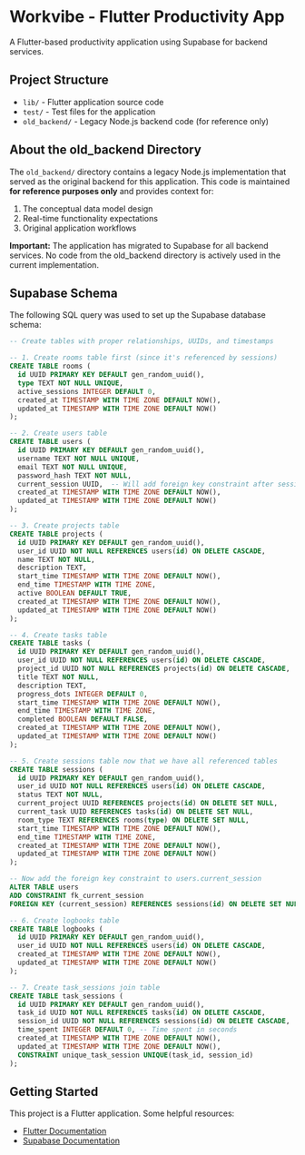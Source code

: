 # Workvibe - Flutter Productivity App

A Flutter-based productivity application using Supabase for backend services.

## Project Structure

- `lib/` - Flutter application source code
- `test/` - Test files for the application
- `old_backend/` - Legacy Node.js backend code (for reference only)

## About the old_backend Directory

The `old_backend/` directory contains a legacy Node.js implementation that served as the original backend for this application. This code is maintained **for reference purposes only** and provides context for:

1. The conceptual data model design
2. Real-time functionality expectations
3. Original application workflows

**Important:** The application has migrated to Supabase for all backend services. No code from the old_backend directory is actively used in the current implementation.

## Supabase Schema

The following SQL query was used to set up the Supabase database schema:

```sql
-- Create tables with proper relationships, UUIDs, and timestamps

-- 1. Create rooms table first (since it's referenced by sessions)
CREATE TABLE rooms (
  id UUID PRIMARY KEY DEFAULT gen_random_uuid(),
  type TEXT NOT NULL UNIQUE,
  active_sessions INTEGER DEFAULT 0,
  created_at TIMESTAMP WITH TIME ZONE DEFAULT NOW(),
  updated_at TIMESTAMP WITH TIME ZONE DEFAULT NOW()
);

-- 2. Create users table
CREATE TABLE users (
  id UUID PRIMARY KEY DEFAULT gen_random_uuid(),
  username TEXT NOT NULL UNIQUE,
  email TEXT NOT NULL UNIQUE,
  password_hash TEXT NOT NULL,
  current_session UUID,  -- Will add foreign key constraint after sessions table is created
  created_at TIMESTAMP WITH TIME ZONE DEFAULT NOW(),
  updated_at TIMESTAMP WITH TIME ZONE DEFAULT NOW()
);

-- 3. Create projects table
CREATE TABLE projects (
  id UUID PRIMARY KEY DEFAULT gen_random_uuid(),
  user_id UUID NOT NULL REFERENCES users(id) ON DELETE CASCADE,
  name TEXT NOT NULL,
  description TEXT,
  start_time TIMESTAMP WITH TIME ZONE DEFAULT NOW(),
  end_time TIMESTAMP WITH TIME ZONE,
  active BOOLEAN DEFAULT TRUE,
  created_at TIMESTAMP WITH TIME ZONE DEFAULT NOW(),
  updated_at TIMESTAMP WITH TIME ZONE DEFAULT NOW()
);

-- 4. Create tasks table
CREATE TABLE tasks (
  id UUID PRIMARY KEY DEFAULT gen_random_uuid(),
  user_id UUID NOT NULL REFERENCES users(id) ON DELETE CASCADE,
  project_id UUID NOT NULL REFERENCES projects(id) ON DELETE CASCADE,
  title TEXT NOT NULL,
  description TEXT,
  progress_dots INTEGER DEFAULT 0,
  start_time TIMESTAMP WITH TIME ZONE DEFAULT NOW(),
  end_time TIMESTAMP WITH TIME ZONE,
  completed BOOLEAN DEFAULT FALSE,
  created_at TIMESTAMP WITH TIME ZONE DEFAULT NOW(),
  updated_at TIMESTAMP WITH TIME ZONE DEFAULT NOW()
);

-- 5. Create sessions table now that we have all referenced tables
CREATE TABLE sessions (
  id UUID PRIMARY KEY DEFAULT gen_random_uuid(),
  user_id UUID NOT NULL REFERENCES users(id) ON DELETE CASCADE,
  status TEXT NOT NULL,
  current_project UUID REFERENCES projects(id) ON DELETE SET NULL,
  current_task UUID REFERENCES tasks(id) ON DELETE SET NULL,
  room_type TEXT REFERENCES rooms(type) ON DELETE SET NULL,
  start_time TIMESTAMP WITH TIME ZONE DEFAULT NOW(),
  end_time TIMESTAMP WITH TIME ZONE,
  created_at TIMESTAMP WITH TIME ZONE DEFAULT NOW(),
  updated_at TIMESTAMP WITH TIME ZONE DEFAULT NOW()
);

-- Now add the foreign key constraint to users.current_session
ALTER TABLE users
ADD CONSTRAINT fk_current_session
FOREIGN KEY (current_session) REFERENCES sessions(id) ON DELETE SET NULL;

-- 6. Create logbooks table
CREATE TABLE logbooks (
  id UUID PRIMARY KEY DEFAULT gen_random_uuid(),
  user_id UUID NOT NULL REFERENCES users(id) ON DELETE CASCADE,
  created_at TIMESTAMP WITH TIME ZONE DEFAULT NOW(),
  updated_at TIMESTAMP WITH TIME ZONE DEFAULT NOW()
);

-- 7. Create task_sessions join table
CREATE TABLE task_sessions (
  id UUID PRIMARY KEY DEFAULT gen_random_uuid(),
  task_id UUID NOT NULL REFERENCES tasks(id) ON DELETE CASCADE,
  session_id UUID NOT NULL REFERENCES sessions(id) ON DELETE CASCADE,
  time_spent INTEGER DEFAULT 0, -- Time spent in seconds
  created_at TIMESTAMP WITH TIME ZONE DEFAULT NOW(),
  updated_at TIMESTAMP WITH TIME ZONE DEFAULT NOW(),
  CONSTRAINT unique_task_session UNIQUE(task_id, session_id)
);
```

## Getting Started

This project is a Flutter application. Some helpful resources:

- [Flutter Documentation](https://docs.flutter.dev/)
- [Supabase Documentation](https://supabase.io/docs)
